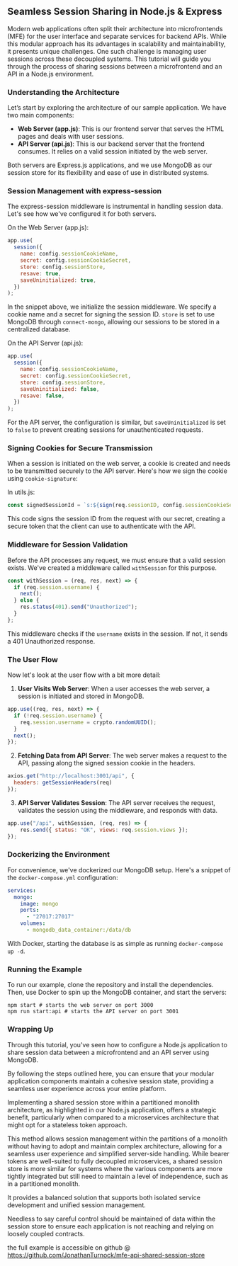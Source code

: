 ## Seamless Session Sharing in Node.js & Express

Modern web applications often split their architecture into microfrontends (MFE) for the user interface and separate services for backend APIs. While this modular approach has its advantages in scalability and maintainability, it presents unique challenges. One such challenge is managing user sessions across these decoupled systems. This tutorial will guide you through the process of sharing sessions between a microfrontend and an API in a Node.js environment.

### Understanding the Architecture

Let’s start by exploring the architecture of our sample application. We have two main components:

- **Web Server (app.js)**: This is our frontend server that serves the HTML pages and deals with user sessions.
- **API Server (api.js)**: This is our backend server that the frontend consumes. It relies on a valid session initiated by the web server.

Both servers are Express.js applications, and we use MongoDB as our session store for its flexibility and ease of use in distributed systems.

### Session Management with express-session
The express-session middleware is instrumental in handling session data. Let's see how we've configured it for both servers.

On the Web Server (app.js):
```javascript
app.use(
  session({
    name: config.sessionCookieName,
    secret: config.sessionCookieSecret,
    store: config.sessionStore,
    resave: true,
    saveUninitialized: true,
  })
);
```
In the snippet above, we initialize the session middleware. We specify a cookie name and a secret for signing the session ID. `store` is set to use MongoDB through `connect-mongo`, allowing our sessions to be stored in a centralized database.

On the API Server (api.js):
```javascript
app.use(
  session({
    name: config.sessionCookieName,
    secret: config.sessionCookieSecret,
    store: config.sessionStore,
    saveUninitialized: false,
    resave: false,
  })
);
```
For the API server, the configuration is similar, but `saveUninitialized` is set to `false` to prevent creating sessions for unauthenticated requests.

### Signing Cookies for Secure Transmission
When a session is initiated on the web server, a cookie is created and needs to be transmitted securely to the API server. Here's how we sign the cookie using `cookie-signature`:

In utils.js:
```javascript
const signedSessionId = `s:${sign(req.sessionID, config.sessionCookieSecret)}`;
```
This code signs the session ID from the request with our secret, creating a secure token that the client can use to authenticate with the API.

### Middleware for Session Validation
Before the API processes any request, we must ensure that a valid session exists. We've created a middleware called `withSession` for this purpose.

```javascript
const withSession = (req, res, next) => {
  if (req.session.username) {
    next();
  } else {
    res.status(401).send("Unauthorized");
  }
};
```

This middleware checks if the `username` exists in the session. If not, it sends a 401 Unauthorized response.

### The User Flow
Now let's look at the user flow with a bit more detail:

1. **User Visits Web Server**: When a user accesses the web server, a session is initiated and stored in MongoDB.

```javascript
app.use((req, res, next) => {
  if (!req.session.username) {
    req.session.username = crypto.randomUUID();
  }
  next();
});

```

2. **Fetching Data from API Server**: The web server makes a request to the API, passing along the signed session cookie in the headers.

```javascript
axios.get("http://localhost:3001/api", {
  headers: getSessionHeaders(req)
});
```

3. **API Server Validates Session**: The API server receives the request, validates the session using the middleware, and responds with data.

```javascript
app.use("/api", withSession, (req, res) => {
    res.send({ status: "OK", views: req.session.views });
});
```

### Dockerizing the Environment
For convenience, we've dockerized our MongoDB setup. Here's a snippet of the `docker-compose.yml` configuration:

```yaml
services:
  mongo:
    image: mongo
    ports:
      - "27017:27017"
    volumes:
      - mongodb_data_container:/data/db
```

With Docker, starting the database is as simple as running `docker-compose up -d`.

### Running the Example
To run our example, clone the repository and install the dependencies. Then, use Docker to spin up the MongoDB container, and start the servers:

```shell
npm start # starts the web server on port 3000
npm run start:api # starts the API server on port 3001
```

### Wrapping Up
Through this tutorial, you've seen how to configure a Node.js application to share session data between a microfrontend and an API server using MongoDB. 

By following the steps outlined here, you can ensure that your modular application components maintain a cohesive session state, providing a seamless user experience across your entire platform.

Implementing a shared session store within a partitioned monolith architecture, as highlighted in our Node.js application, offers a strategic benefit, particularly when compared to a microservices architecture that might opt for a stateless token approach. 

This method allows session management within the partitions of a monolith without having to adopt and maintain complex architecture, allowing for a seamless user experience and simplified server-side handling. While bearer tokens are well-suited to fully decoupled microservices, a shared session store is more similar for systems where the various components are more tightly integrated but still need to maintain a level of independence, such as in a partitioned monolith. 

It provides a balanced solution that supports both isolated service development and unified session management.

Needless to say careful control should be maintained of data within the session store to ensure each application is not reaching and relying on loosely coupled contracts.

the full example is accessible on github @ https://github.com/JonathanTurnock/mfe-api-shared-session-store